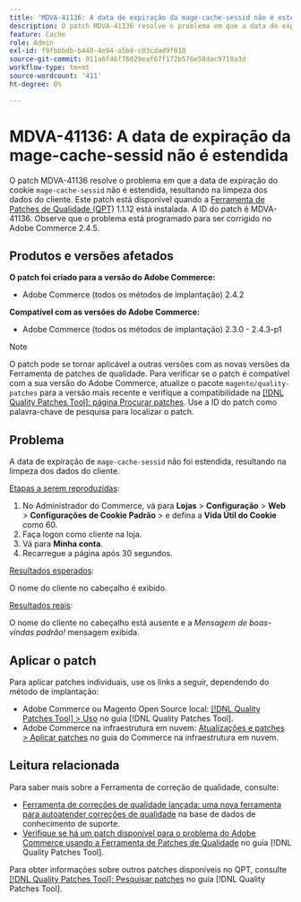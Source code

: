 ```yaml
---
title: 'MDVA-41136: A data de expiração da mage-cache-sessid não é estendida'
description: O patch MDVA-41136 resolve o problema em que a data de expiração do cookie "mage-cache-sessid" não é estendida, resultando na limpeza dos dados do cliente. Este patch está disponível quando a [Ferramenta de correções de qualidade (QPT)](https://experienceleague.adobe.com/en/docs/commerce-operations/tools/quality-patches-tool/quality-patches-tool-to-self-serve-quality-patches) 1.1.12 está instalada. A ID do patch é MDVA-41136. Observe que o problema está programado para ser corrigido no Adobe Commerce 2.4.5.
feature: Cache
role: Admin
exl-id: f9fbbbdb-b440-4e94-a5b0-c03cdad9f010
source-git-commit: 011a6f46f76029eaf67f172b576e58dac9710a3d
workflow-type: tm+mt
source-wordcount: '411'
ht-degree: 0%

---
```


# MDVA-41136: A data de expiração da mage-cache-sessid não é estendida

O patch MDVA-41136 resolve o problema em que a data de expiração do cookie `mage-cache-sessid` não é estendida, resultando na limpeza dos dados do cliente. Este patch está disponível quando a [Ferramenta de Patches de Qualidade (QPT)](https://experienceleague.adobe.com/en/docs/commerce-operations/tools/quality-patches-tool/quality-patches-tool-to-self-serve-quality-patches) 1.1.12 está instalada. A ID do patch é MDVA-41136. Observe que o problema está programado para ser corrigido no Adobe Commerce 2.4.5.

## Produtos e versões afetados

**O patch foi criado para a versão do Adobe Commerce:**

* Adobe Commerce (todos os métodos de implantação) 2.4.2

**Compatível com as versões do Adobe Commerce:**

* Adobe Commerce (todos os métodos de implantação) 2.3.0 - 2.4.3-p1

>[!NOTE]
>
>O patch pode se tornar aplicável a outras versões com as novas versões da Ferramenta de patches de qualidade. Para verificar se o patch é compatível com a sua versão do Adobe Commerce, atualize o pacote `magento/quality-patches` para a versão mais recente e verifique a compatibilidade na [[!DNL Quality Patches Tool]: página Procurar patches](https://experienceleague.adobe.com/en/docs/commerce-operations/tools/quality-patches-tool/quality-patches-tool-to-self-serve-quality-patches). Use a ID do patch como palavra-chave de pesquisa para localizar o patch.

## Problema

A data de expiração de `mage-cache-sessid` não foi estendida, resultando na limpeza dos dados do cliente.

<u>Etapas a serem reproduzidas</u>:

1. No Administrador do Commerce, vá para **Lojas** > **Configuração** > **Web** > **Configurações de Cookie Padrão** > e defina a **Vida Útil do Cookie** como 60.
1. Faça logon como cliente na loja.
1. Vá para **Minha conta**.
1. Recarregue a página após 30 segundos.

<u>Resultados esperados</u>:

O nome do cliente no cabeçalho é exibido.

<u>Resultados reais</u>:

O nome do cliente no cabeçalho está ausente e a *Mensagem de boas-vindas padrão!* mensagem exibida.

## Aplicar o patch

Para aplicar patches individuais, use os links a seguir, dependendo do método de implantação:

* Adobe Commerce ou Magento Open Source local: [[!DNL Quality Patches Tool] > Uso](/help/tools/quality-patches-tool/usage.md) no guia [!DNL Quality Patches Tool].
* Adobe Commerce na infraestrutura em nuvem: [Atualizações e patches > Aplicar patches](https://experienceleague.adobe.com/docs/commerce-cloud-service/user-guide/develop/upgrade/apply-patches.html) no guia do Commerce na infraestrutura em nuvem.

## Leitura relacionada

Para saber mais sobre a Ferramenta de correção de qualidade, consulte:

* [Ferramenta de correções de qualidade lançada: uma nova ferramenta para autoatender correções de qualidade](https://experienceleague.adobe.com/en/docs/commerce-operations/tools/quality-patches-tool/quality-patches-tool-to-self-serve-quality-patches) na base de dados de conhecimento de suporte.
* [Verifique se há um patch disponível para o problema do Adobe Commerce usando a Ferramenta de Patches de Qualidade](/help/tools/quality-patches-tool/patches-available-in-qpt/check-patch-for-magento-issue-with-magento-quality-patches.md) no guia [!DNL Quality Patches Tool].

Para obter informações sobre outros patches disponíveis no QPT, consulte [[!DNL Quality Patches Tool]: Pesquisar patches](https://experienceleague.adobe.com/tools/commerce-quality-patches/index.html) no guia [!DNL Quality Patches Tool].
